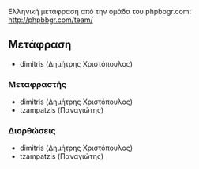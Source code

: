 Ελληνική μετάφραση από την ομάδα του phpbbgr.com:
http://phpbbgr.com/team/

## Μετάφραση
* dimitris (Δημήτρης Χριστόπουλος)

### Μεταφραστής
* dimitris (Δημήτρης Χριστόπουλος)
* tzampatzis (Παναγιώτης)

### Διορθώσεις
* dimitris (Δημήτρης Χριστόπουλος)
* tzampatzis (Παναγιώτης)
